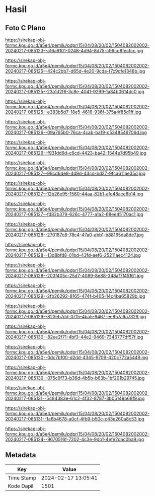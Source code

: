 # Hasil

## Foto C Plano

https://sirekap-obj-formc.kpu.go.id/a5e4/pemilu/pdpr/15/04/08/20/02/1504082002002-20240217-085123--a16a9101-0248-4d94-8d75-c99cd8fecfcc.jpg

https://sirekap-obj-formc.kpu.go.id/a5e4/pemilu/pdpr/15/04/08/20/02/1504082002002-20240217-085125--424c2bb7-d65d-4e20-9cda-f7c9dfe1348b.jpg

https://sirekap-obj-formc.kpu.go.id/a5e4/pemilu/pdpr/15/04/08/20/02/1504082002002-20240217-085125--23a1d2f6-3c8e-4041-9299-1a84b0614dc0.jpg

https://sirekap-obj-formc.kpu.go.id/a5e4/pemilu/pdpr/15/04/08/20/02/1504082002002-20240217-085125--e383b5d7-18e5-4616-936f-375a4f85d1ff.jpg

https://sirekap-obj-formc.kpu.go.id/a5e4/pemilu/pdpr/15/04/08/20/02/1504082002002-20240217-085126--09a765b0-76ca-4cab-ba19-c5348549706d.jpg

https://sirekap-obj-formc.kpu.go.id/a5e4/pemilu/pdpr/15/04/08/20/02/1504082002002-20240217-085126--f931dd6d-c6cd-4423-ba42-1544e7d95b49.jpg

https://sirekap-obj-formc.kpu.go.id/a5e4/pemilu/pdpr/15/04/08/20/02/1504082002002-20240217-085127--99cd64e8-4d9d-43cd-bd27-9fca611ae35d.jpg

https://sirekap-obj-formc.kpu.go.id/a5e4/pemilu/pdpr/15/04/08/20/02/1504082002002-20240217-085127--12b26e95-1580-44aa-82b1-afe48ace8b14.jpg

https://sirekap-obj-formc.kpu.go.id/a5e4/pemilu/pdpr/15/04/08/20/02/1504082002002-20240217-085127--fd82b379-626c-4777-a1a2-68ee45170ac1.jpg

https://sirekap-obj-formc.kpu.go.id/a5e4/pemilu/pdpr/15/04/08/20/02/1504082002002-20240217-085128--270187c8-78c4-47a0-abb1-b88165da8de7.jpg

https://sirekap-obj-formc.kpu.go.id/a5e4/pemilu/pdpr/15/04/08/20/02/1504082002002-20240217-085128--13d8bfd8-01bd-43fd-aef6-25211aec4124.jpg

https://sirekap-obj-formc.kpu.go.id/a5e4/pemilu/pdpr/15/04/08/20/02/1504082002002-20240217-085128--203f405c-25d7-4089-8e88-348af7f45161.jpg

https://sirekap-obj-formc.kpu.go.id/a5e4/pemilu/pdpr/15/04/08/20/02/1504082002002-20240217-085129--2fb26292-8165-474f-b405-14c4ba65829b.jpg

https://sirekap-obj-formc.kpu.go.id/a5e4/pemilu/pdpr/15/04/08/20/02/1504082002002-20240217-085129--823eb7dd-07f5-4ba5-9467-ee857a9a7329.jpg

https://sirekap-obj-formc.kpu.go.id/a5e4/pemilu/pdpr/15/04/08/20/02/1504082002002-20240217-085130--82ee2f71-4bf3-44e2-9469-7346777df57f.jpg

https://sirekap-obj-formc.kpu.go.id/a5e4/pemilu/pdpr/15/04/08/20/02/1504082002002-20240217-085130--0dc7b100-d2dd-4345-9709-420c772a5449.jpg

https://sirekap-obj-formc.kpu.go.id/a5e4/pemilu/pdpr/15/04/08/20/02/1504082002002-20240217-085130--075c9f73-b36d-4b5b-b63b-1bf201b29745.jpg

https://sirekap-obj-formc.kpu.go.id/a5e4/pemilu/pdpr/15/04/08/20/02/1504082002002-20240217-085131--5484383e-61c2-4f32-8787-3b05149b68f9.jpg

https://sirekap-obj-formc.kpu.go.id/a5e4/pemilu/pdpr/15/04/08/20/02/1504082002002-20240217-085131--1a6b4678-a0cf-4fb9-b50c-c43e260a8c53.jpg

https://sirekap-obj-formc.kpu.go.id/a5e4/pemilu/pdpr/15/04/08/20/02/1504082002002-20240217-085124--9670516f-7302-4c3e-9db1-4efe2dac0ba9.jpg


## Metadata

| Key        | Value               |
| ---------- | ------------------- |
| Time Stamp | 2024-02-17 13:05:41 |
| Kode Dapil | 1501                |



